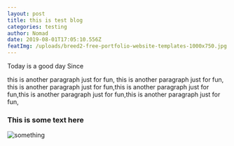 ```yaml
---
layout: post
title: this is test blog
categories: testing
author: Nomad
date: 2019-08-01T17:05:10.556Z
featImg: /uploads/breed2-free-portfolio-website-templates-1000x750.jpg
---
```

Today is a good day Since 



 <p>

 this is another paragraph just for fun,  this is another paragraph just for fun, this is another paragraph just for fun,this is another paragraph just for fun,this is another paragraph just for fun,this is another paragraph just for fun,

</p>

<h3>This is some text here</h3>

![something](/uploads/23.jpg "none")
